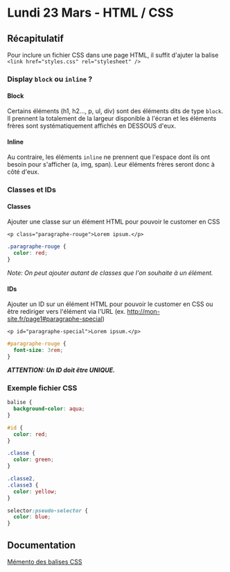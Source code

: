 # Lundi 23 Mars - HTML / CSS

## Récapitulatif

Pour inclure un fichier CSS dans une page HTML, il suffit d'ajuter la balise `<link href="styles.css" rel="stylesheet" />`

### Display `block` ou `inline` ?

#### Block

Certains éléments (h1, h2..., p, ul, div) sont des éléments dits de type `block`. Il prennent la totalement de la largeur disponible à l'écran et les éléments frères sont systématiquement affichés en DESSOUS d'eux.

#### Inline

Au contraire, les éléments `inline` ne prennent que l'espace dont ils ont besoin pour s'afficher (a, img, span). Leur éléments frères seront donc à côté d'eux.

### Classes et IDs

#### Classes

Ajouter une classe sur un élément HTML pour pouvoir le customer en CSS

`<p class="paragraphe-rouge">Lorem ipsum.</p>`

```css
.paragraphe-rouge {
  color: red;
}
```

_Note: On peut ajouter autant de classes que l'on souhaite à un élément._

#### IDs

Ajouter un ID sur un élément HTML pour pouvoir le customer en CSS ou être rediriger vers l'élément via l'URL (ex. http://mon-site.fr/page1#paragraphe-special)

`<p id="paragraphe-special">Lorem ipsum.</p>`

```css
#paragraphe-rouge {
  font-size: 3rem;
}
```

**_ATTENTION: Un ID doit être UNIQUE._**

### Exemple fichier CSS

```css
balise {
  background-color: aqua;
}

#id {
  color: red;
}

.classe {
  color: green;
}

.classe2,
.classe3 {
  color: yellow;
}

selector:pseudo-selector {
  color: blue;
}
```

## Documentation

[Mémento des balises CSS](https://openclassrooms.com/fr/courses/1603881-apprenez-a-creer-votre-site-web-avec-html5-et-css3/1608902-memento-des-proprietes-css)
